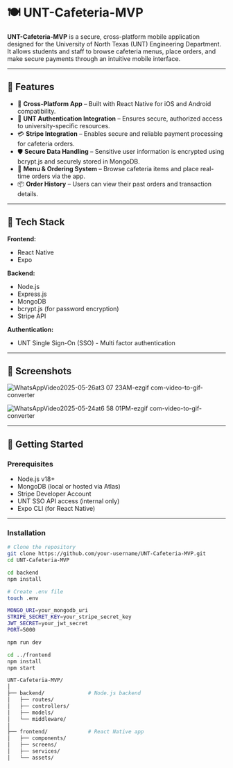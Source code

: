 # 🍽️ UNT-Cafeteria-MVP

**UNT-Cafeteria-MVP** is a secure, cross-platform mobile application designed for the University of North Texas (UNT) Engineering Department. It allows students and staff to browse cafeteria menus, place orders, and make secure payments through an intuitive mobile interface.

---

## 🚀 Features

- 📱 **Cross-Platform App** – Built with React Native for iOS and Android compatibility.
- 🔐 **UNT Authentication Integration** – Ensures secure, authorized access to university-specific resources.
- 💳 **Stripe Integration** – Enables secure and reliable payment processing for cafeteria orders.
- 🛡️ **Secure Data Handling** – Sensitive user information is encrypted using bcrypt.js and securely stored in MongoDB.
- 🍔 **Menu & Ordering System** – Browse cafeteria items and place real-time orders via the app.
- 📦 **Order History** – Users can view their past orders and transaction details.

---

## 🧰 Tech Stack

**Frontend:**
- React Native
- Expo 

**Backend:**
- Node.js
- Express.js
- MongoDB
- bcrypt.js (for password encryption)
- Stripe API

**Authentication:**
- UNT Single Sign-On (SSO) - Multi factor authentication

---

## 📸 Screenshots
![WhatsAppVideo2025-05-26at3 07 23AM-ezgif com-video-to-gif-converter](https://github.com/user-attachments/assets/48527c69-4cf9-4d98-be93-0057835ee539)

![WhatsAppVideo2025-05-24at6 58 01PM-ezgif com-video-to-gif-converter](https://github.com/user-attachments/assets/da954583-409f-497e-ba45-168d9b6e3fc5)

---

## 🔧 Getting Started

### Prerequisites

- Node.js v18+
- MongoDB (local or hosted via Atlas)
- Stripe Developer Account
- UNT SSO API access (internal only)
- Expo CLI (for React Native)

---

### Installation

```bash
# Clone the repository
git clone https://github.com/your-username/UNT-Cafeteria-MVP.git
cd UNT-Cafeteria-MVP

cd backend
npm install

# Create .env file
touch .env

MONGO_URI=your_mongodb_uri
STRIPE_SECRET_KEY=your_stripe_secret_key
JWT_SECRET=your_jwt_secret
PORT=5000

npm run dev

cd ../frontend
npm install
npm start

UNT-Cafeteria-MVP/
│
├── backend/              # Node.js backend
│   ├── routes/
│   ├── controllers/
│   ├── models/
│   └── middleware/
│
├── frontend/             # React Native app
│   ├── components/
│   ├── screens/
│   ├── services/
│   └── assets/

```
